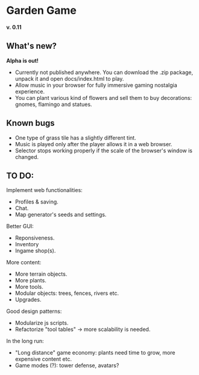 # Garden Game
**v. 0.11**

## What's new?
**Alpha is out!**
- Currently not published anywhere. You can download the .zip package, unpack it and open docs/index.html to play.
- Allow music in your browser for fully immersive gaming nostalgia experience.
- You can plant various kind of flowers and sell them to buy decorations: gnomes, flamingo and statues.


## Known bugs
- One type of grass tile has a slightly different tint.
- Music is played only after the player allows it in a web browser.
- Selector stops working properly if the scale of the browser's window is changed.

## TO DO:
Implement web functionalities:
- Profiles & saving.
- Chat.
- Map generator's seeds and settings.

Better GUI:
- Reponsiveness.
- Inventory
- Ingame shop(s).

More content:
- More terrain objects.
- More plants.
- More tools.
- Modular objects: trees, fences, rivers etc.
- Upgrades.

Good design patterns:
- Modularize js scripts.
- Refactorize "tool tables" -> more scalability is needed.

In the long run:
- "Long distance" game economy: plants need time to grow, more expensive content etc.
- Game modes (?): tower defense, avatars?

  
